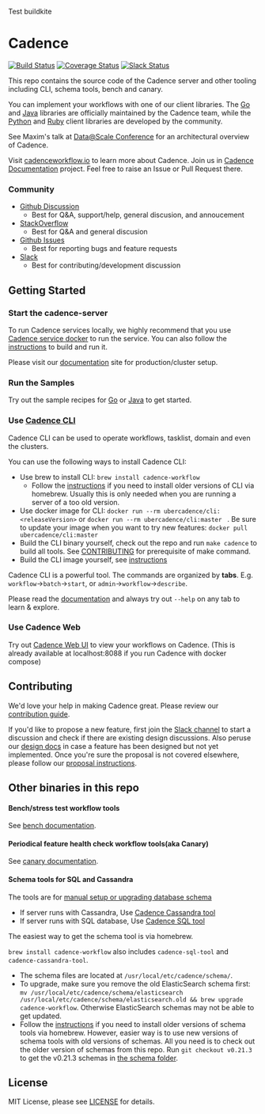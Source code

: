 Test buildkite
# Cadence
[![Build Status](https://badge.buildkite.com/159887afd42000f11126f85237317d4090de97b26c287ebc40.svg?theme=github&branch=master)](https://buildkite.com/uberopensource/cadence-server)
[![Coverage Status](https://coveralls.io/repos/github/uber/cadence/badge.svg)](https://coveralls.io/github/uber/cadence)
[![Slack Status](https://img.shields.io/badge/slack-join_chat-white.svg?logo=slack&style=social)](http://t.uber.com/cadence-slack)

This repo contains the source code of the Cadence server and other tooling including CLI, schema tools, bench and canary. 

You can implement your workflows with one of our client libraries. 
The [Go](https://github.com/uber-go/cadence-client) and [Java](https://github.com/uber-java/cadence-client) libraries are officially maintained by the Cadence team, 
while the [Python](https://github.com/firdaus/cadence-python) and [Ruby](https://github.com/coinbase/cadence-ruby) client libraries are developed by the community.

See Maxim's talk at [Data@Scale Conference](https://atscaleconference.com/videos/cadence-microservice-architecture-beyond-requestreply) for an architectural overview of Cadence.

Visit [cadenceworkflow.io](https://cadenceworkflow.io) to learn more about Cadence. Join us in [Cadence Documentation](https://github.com/uber/cadence-docs) project. Feel free to raise an Issue or Pull Request there.

### Community 
* [Github Discussion](https://github.com/uber/cadence/discussions)
  * Best for Q&A, support/help, general discusion, and annoucement 
* [StackOverflow](https://stackoverflow.com/questions/tagged/cadence-workflow)
  * Best for Q&A and general discusion
* [Github Issues](https://github.com/uber/cadence/issues)
  * Best for reporting bugs and feature requests
* [Slack](http://t.uber.com/cadence-slack)
  * Best for contributing/development discussion 
  
## Getting Started

### Start the cadence-server

To run Cadence services locally, we highly recommend that you use [Cadence service docker](docker/README.md) to run the service.
You can also follow the [instructions](./CONTRIBUTING.md) to build and run it. 

Please visit our [documentation](https://cadenceworkflow.io/docs/operation-guide/) site for production/cluster setup.

### Run the Samples

Try out the sample recipes for [Go](https://github.com/uber-common/cadence-samples) or [Java](https://github.com/uber/cadence-java-samples) to get started.

### Use [Cadence CLI](https://cadenceworkflow.io/docs/cli/) 

Cadence CLI can be used to operate workflows, tasklist, domain and even the clusters.

You can use the following ways to install Cadence CLI:
* Use brew to install CLI: `brew install cadence-workflow`
  * Follow the [instructions](https://github.com/uber/cadence/discussions/4457) if you need to install older versions of CLI via homebrew. Usually this is only needed when you are running a server of a too old version.
* Use docker image for CLI: `docker run --rm ubercadence/cli:<releaseVersion>`  or `docker run --rm ubercadence/cli:master ` . Be sure to update your image when you want to try new features: `docker pull ubercadence/cli:master `
* Build the CLI binary yourself, check out the repo and run `make cadence` to build all tools. See [CONTRIBUTING](CONTRIBUTING.md) for prerequisite of make command.
* Build the CLI image yourself, see [instructions](docker/README.md#diy-building-an-image-for-any-tag-or-branch)
  
Cadence CLI is a powerful tool. The commands are organized by **tabs**. E.g. `workflow`->`batch`->`start`, or `admin`->`workflow`->`describe`.

Please read the [documentation](https://cadenceworkflow.io/docs/cli/#documentation) and always try out `--help` on any tab to learn & explore.  
  
### Use Cadence Web

Try out [Cadence Web UI](https://github.com/uber/cadence-web) to view your workflows on Cadence.
(This is already available at localhost:8088 if you run Cadence with docker compose)


## Contributing

We'd love your help in making Cadence great. Please review our [contribution guide](CONTRIBUTING.md).

If you'd like to propose a new feature, first join the [Slack channel](http://t.uber.com/cadence-slack) to start a discussion and check if there are existing design discussions. Also peruse our [design docs](docs/design/index.md) in case a feature has been designed but not yet implemented. Once you're sure the proposal is not covered elsewhere, please follow our [proposal instructions](PROPOSALS.md).

## Other binaries in this repo

#### Bench/stress test workflow tools
See [bench documentation](./bench/README.md). 

#### Periodical feature health check workflow tools(aka Canary)
See [canary documentation](./canary/README.md).

#### Schema tools for SQL and Cassandra
The tools are for [manual setup or upgrading database schema](docs/persistence.md)  
 
  * If server runs with Cassandra, Use [Cadence Cassandra tool](tools/cassandra/README.md) 
  * If server runs with SQL database, Use [Cadence SQL tool](tools/sql/README.md) 

The easiest way to get the schema tool is via homebrew.

`brew install cadence-workflow` also includes `cadence-sql-tool` and `cadence-cassandra-tool`. 
 * The schema files are located at `/usr/local/etc/cadence/schema/`.
 * To upgrade, make sure you remove the old ElasticSearch schema first: `mv /usr/local/etc/cadence/schema/elasticsearch /usr/local/etc/cadence/schema/elasticsearch.old && brew upgrade cadence-workflow`. Otherwise ElasticSearch schemas may not be able to get updated.
 * Follow the [instructions](https://github.com/uber/cadence/discussions/4457) if you need to install older versions of schema tools via homebrew. 
 However, easier way is to use new versions of schema tools with old versions of schemas. 
 All you need is to check out the older version of schemas from this repo. Run `git checkout v0.21.3` to get the v0.21.3 schemas in [the schema folder](/schema). 
 
    
## License

MIT License, please see [LICENSE](https://github.com/uber/cadence/blob/master/LICENSE) for details.
